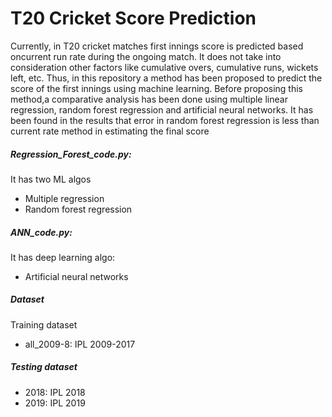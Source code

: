 # T20 Cricket Score Prediction
Currently, in T20 cricket matches first innings score is predicted based oncurrent run rate during the ongoing match. It does not take into consideration other factors like cumulative overs, cumulative runs, wickets left, etc. Thus, in this repository a method has been proposed to predict the score of the first innings using machine learning. Before proposing this method,a comparative analysis has been done using multiple linear regression, random forest regression and artificial neural networks. It has been found in the results that error in random forest regression is less than current rate method in estimating the final score


##### Regression_Forest_code.py: 
It has two ML algos
- Multiple regression
- Random forest regression

##### ANN_code.py:
It has deep learning algo:
- Artificial neural networks

##### Dataset
Training dataset
- all_2009-8: IPL 2009-2017

##### Testing dataset
- 2018: IPL 2018
- 2019: IPL 2019 
